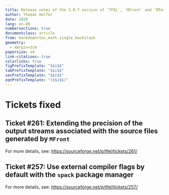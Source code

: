 ```yaml
---
title: Release notes of the 3.0.7 version of `TFEL`, `MFront` and `MTest`
author: Thomas Helfer
date: 2020
lang: en-EN
numbersections: true
documentclass: article
from: markdown+tex_math_single_backslash
geometry:
  - margin=2cm
papersize: a4
link-citations: true
colorlinks: true
figPrefixTemplate: "$$i$$"
tabPrefixTemplate: "$$i$$"
secPrefixTemplate: "$$i$$"
eqnPrefixTemplate: "($$i$$)"
---
```


# Tickets fixed

## Ticket #261: Extending the precision of the output streams associated with the source files generated by `MFront`

For more details, see: <https://sourceforge.net/p/tfel/tickets/261/>

## Ticket #257: Use external compiler flags by default with the `spack` package manager

For more details, see: <https://sourceforge.net/p/tfel/tickets/257/>
